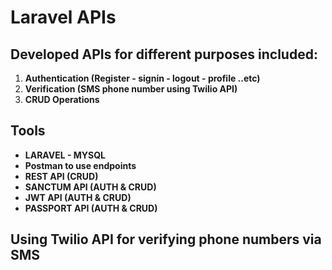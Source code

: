# Laravel APIs
## Developed APIs for different purposes included:

1. **Authentication (Register - signin - logout - profile ..etc)**
2. **Verification (SMS phone number using Twilio API)**
1. **CRUD Operations**

## Tools
- **LARAVEL - MYSQL**
- **Postman to use endpoints**
- **REST API (CRUD)**
- **SANCTUM API (AUTH & CRUD)**
- **JWT API (AUTH & CRUD)**
-  **PASSPORT API (AUTH & CRUD)**

##  Using Twilio API for verifying phone numbers via SMS 
